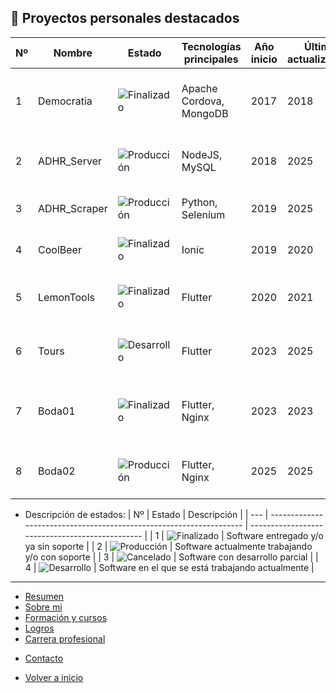 ## 🤝 Proyectos personales destacados


| Nº  | Nombre       | Estado                                                                | Tecnologías principales | Año inicio | Última actualización | Descripción                                                | Enlace  |
| --- | ------------ | --------------------------------------------------------------------- | ----------------------- | ---------- | -------------------- | ---------------------------------------------------------- | ------- |
| 1   | Democratia   | ![Finalizado](https://img.shields.io/badge/Finalizado-brightgreen)    | Apache Cordova, MongoDB | 2017       | 2018                 | Mi TFG. Aplicación para gestión de iniciativas ciudadanas. | Privado |
| 2   | ADHR_Server  | ![Producción](https://img.shields.io/badge/Producción-brightblue)     | NodeJS, MySQL           | 2018       | 2025                 | Software modular para control de peticiones API.           | [Info](infoApp/ADHR_Server.md) |
| 3   | ADHR_Scraper | ![Producción](https://img.shields.io/badge/Producción-brightblue)     | Python, Selenium        | 2019       | 2025                 | Automatización de recolección de datos web.                | [Info](infoApp/ADHR_Scraper.md) |
| 4   | CoolBeer     | ![Finalizado](https://img.shields.io/badge/Finalizado-brightgreen)    | Ionic                   | 2019       | 2020                 | App móvil para colecciones de cervezas.                    | Privado |
| 5   | LemonTools   | ![Finalizado](https://img.shields.io/badge/Finalizado-brightgreen)    | Flutter                 | 2020       | 2021                 | App móvil para control de calibres de limones.             | Privado |
| 6   | Tours        | ![Desarrollo](https://img.shields.io/badge/Desarrollo-yellow)         | Flutter                 | 2023       | 2025                 | App móvil para gestión de guías turísticos.                | Privado |
| 7   | Boda01       | ![Finalizado](https://img.shields.io/badge/Finalizado-brightgreen)    | Flutter, Nginx          | 2023       | 2023                 | Web personalizada (StarWars) para control de invitados.    | Privado |
| 8   | Boda02       | ![Producción](https://img.shields.io/badge/Producción-brightblue)     | Flutter, Nginx          | 2025       | 2025                 | Web personalizada para control de invitados.               | Privado |



- Descripción de estados:
| Nº  | Estado                                                              | Descripción                                       |
| --- | ------------------------------------------------------------------- | -----------------------------------------------   |
| 1   | ![Finalizado](https://img.shields.io/badge/Finalizado-brightgreen)  | Software entregado y/o ya sin soporte             |
| 2   | ![Producción](https://img.shields.io/badge/Producción-brightblue)   | Software actualmente trabajando y/o con soporte   |
| 3   | ![Cancelado](https://img.shields.io/badge/Cancelado-brightred)      | Software con desarrollo parcial                   |
| 4   | ![Desarrollo](https://img.shields.io/badge/Desarrollo-yellow)       | Software en el que se está trabajando actualmente |

---

- [Resumen](summary.md)
- [Sobre mi](about.md)
- [Formación y cursos](training.md)
- [Logros](archivements.md)
- [Carrera profesional](professionalCareer.md)
<!-- - [Proyectos personales](personalProjects.md)-->
- [Contacto](contact.md)

- [Volver a inicio](/README.md)